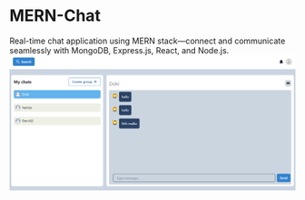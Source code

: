# MERN-Chat
Real-time chat application using MERN stack—connect and communicate seamlessly with MongoDB, Express.js, React, and Node.js.
![Screenshot](https://github.com/AdamChafiki/MERN-Chat/blob/main/screenshot/Screenshot%202023-12-19%20112553.png?raw=true)
